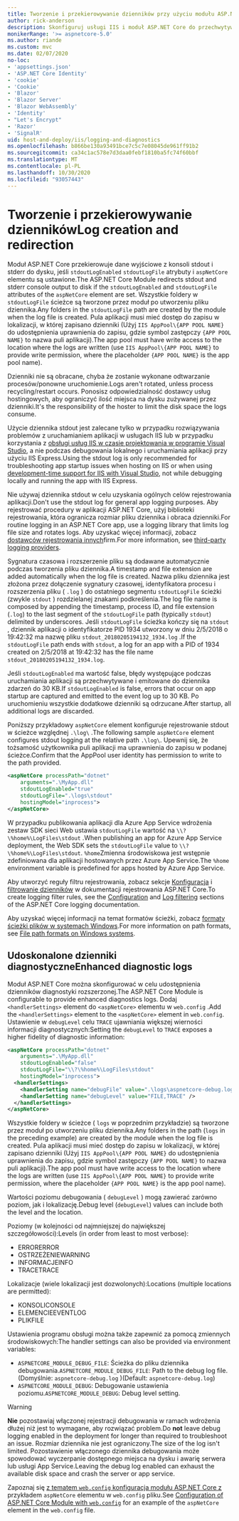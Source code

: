 ```yaml
---
title: Tworzenie i przekierowywanie dzienników przy użyciu modułu ASP.NET Core
author: rick-anderson
description: Skonfiguruj usługi IIS i moduł ASP.NET Core do przechwytywania dzienników i informacji diagnostycznych.
monikerRange: '>= aspnetcore-5.0'
ms.author: riande
ms.custom: mvc
ms.date: 02/07/2020
no-loc:
- 'appsettings.json'
- 'ASP.NET Core Identity'
- 'cookie'
- 'Cookie'
- 'Blazor'
- 'Blazor Server'
- 'Blazor WebAssembly'
- 'Identity'
- "Let's Encrypt"
- 'Razor'
- 'SignalR'
uid: host-and-deploy/iis/logging-and-diagnostics
ms.openlocfilehash: b866be130a93491bce7c5c7e08045de961ff91b2
ms.sourcegitcommit: ca34c1ac578e7d3daa0febf1810ba5fc74f60bbf
ms.translationtype: MT
ms.contentlocale: pl-PL
ms.lasthandoff: 10/30/2020
ms.locfileid: "93057443"
---
```

# <a name="log-creation-and-redirection"></a><span data-ttu-id="1be0f-103">Tworzenie i przekierowywanie dzienników</span><span class="sxs-lookup"><span data-stu-id="1be0f-103">Log creation and redirection</span></span>

<span data-ttu-id="1be0f-104">Moduł ASP.NET Core przekierowuje dane wyjściowe z konsoli stdout i stderr do dysku, jeśli `stdoutLogEnabled` `stdoutLogFile` atrybuty i `aspNetCore` elementu są ustawione.</span><span class="sxs-lookup"><span data-stu-id="1be0f-104">The ASP.NET Core Module redirects stdout and stderr console output to disk if the `stdoutLogEnabled` and `stdoutLogFile` attributes of the `aspNetCore` element are set.</span></span> <span data-ttu-id="1be0f-105">Wszystkie foldery w `stdoutLogFile` ścieżce są tworzone przez moduł po utworzeniu pliku dziennika.</span><span class="sxs-lookup"><span data-stu-id="1be0f-105">Any folders in the `stdoutLogFile` path are created by the module when the log file is created.</span></span> <span data-ttu-id="1be0f-106">Pula aplikacji musi mieć dostęp do zapisu w lokalizacji, w której zapisano dzienniki (Użyj `IIS AppPool\{APP POOL NAME}` do udostępnienia uprawnienia do zapisu, gdzie symbol zastępczy `{APP POOL NAME}` to nazwa puli aplikacji).</span><span class="sxs-lookup"><span data-stu-id="1be0f-106">The app pool must have write access to the location where the logs are written (use `IIS AppPool\{APP POOL NAME}` to provide write permission, where the placeholder `{APP POOL NAME}` is the app pool name).</span></span>

<span data-ttu-id="1be0f-107">Dzienniki nie są obracane, chyba że zostanie wykonane odtwarzanie procesów/ponowne uruchomienie.</span><span class="sxs-lookup"><span data-stu-id="1be0f-107">Logs aren't rotated, unless process recycling/restart occurs.</span></span> <span data-ttu-id="1be0f-108">Ponosisz odpowiedzialność dostawcy usług hostingowych, aby ograniczyć ilość miejsca na dysku zużywanej przez dzienniki.</span><span class="sxs-lookup"><span data-stu-id="1be0f-108">It's the responsibility of the hoster to limit the disk space the logs consume.</span></span>

<span data-ttu-id="1be0f-109">Użycie dziennika stdout jest zalecane tylko w przypadku rozwiązywania problemów z uruchamianiem aplikacji w usługach IIS lub w przypadku korzystania z [obsługi usług IIS w czasie projektowania w programie Visual Studio](xref:host-and-deploy/iis/development-time-iis-support), a nie podczas debugowania lokalnego i uruchamiania aplikacji przy użyciu IIS Express.</span><span class="sxs-lookup"><span data-stu-id="1be0f-109">Using the stdout log is only recommended for troubleshooting app startup issues when hosting on IIS or when using [development-time support for IIS with Visual Studio](xref:host-and-deploy/iis/development-time-iis-support), not while debugging locally and running the app with IIS Express.</span></span>

<span data-ttu-id="1be0f-110">Nie używaj dziennika stdout w celu uzyskania ogólnych celów rejestrowania aplikacji.</span><span class="sxs-lookup"><span data-stu-id="1be0f-110">Don't use the stdout log for general app logging purposes.</span></span> <span data-ttu-id="1be0f-111">Aby rejestrować procedury w aplikacji ASP.NET Core, użyj biblioteki rejestrowania, która ogranicza rozmiar pliku dziennika i obraca dzienniki.</span><span class="sxs-lookup"><span data-stu-id="1be0f-111">For routine logging in an ASP.NET Core app, use a logging library that limits log file size and rotates logs.</span></span> <span data-ttu-id="1be0f-112">Aby uzyskać więcej informacji, zobacz [dostawców rejestrowania innych](xref:fundamentals/logging/index#third-party-logging-providers)firm.</span><span class="sxs-lookup"><span data-stu-id="1be0f-112">For more information, see [third-party logging providers](xref:fundamentals/logging/index#third-party-logging-providers).</span></span>

<span data-ttu-id="1be0f-113">Sygnatura czasowa i rozszerzenie pliku są dodawane automatycznie podczas tworzenia pliku dziennika.</span><span class="sxs-lookup"><span data-stu-id="1be0f-113">A timestamp and file extension are added automatically when the log file is created.</span></span> <span data-ttu-id="1be0f-114">Nazwa pliku dziennika jest złożona przez dołączenie sygnatury czasowej, identyfikatora procesu i rozszerzenia pliku ( `.log` ) do ostatniego segmentu `stdoutLogFile` ścieżki (zwykle `stdout` ) rozdzielanej znakami podkreślenia.</span><span class="sxs-lookup"><span data-stu-id="1be0f-114">The log file name is composed by appending the timestamp, process ID, and file extension (`.log`) to the last segment of the `stdoutLogFile` path (typically `stdout`) delimited by underscores.</span></span> <span data-ttu-id="1be0f-115">Jeśli `stdoutLogFile` ścieżka kończy się na `stdout` , dziennik aplikacji o identyfikatorze PID 1934 utworzony w dniu 2/5/2018 o 19:42:32 ma nazwę pliku `stdout_20180205194132_1934.log` .</span><span class="sxs-lookup"><span data-stu-id="1be0f-115">If the `stdoutLogFile` path ends with `stdout`, a log for an app with a PID of 1934 created on 2/5/2018 at 19:42:32 has the file name `stdout_20180205194132_1934.log`.</span></span>

<span data-ttu-id="1be0f-116">Jeśli `stdoutLogEnabled` ma wartość false, błędy występujące podczas uruchamiania aplikacji są przechwytywane i emitowane do dziennika zdarzeń do 30 KB.</span><span class="sxs-lookup"><span data-stu-id="1be0f-116">If `stdoutLogEnabled` is false, errors that occur on app startup are captured and emitted to the event log up to 30 KB.</span></span> <span data-ttu-id="1be0f-117">Po uruchomieniu wszystkie dodatkowe dzienniki są odrzucane.</span><span class="sxs-lookup"><span data-stu-id="1be0f-117">After startup, all additional logs are discarded.</span></span>

<span data-ttu-id="1be0f-118">Poniższy przykładowy `aspNetCore` element konfiguruje rejestrowanie stdout w ścieżce względnej `.\log\` .</span><span class="sxs-lookup"><span data-stu-id="1be0f-118">The following sample `aspNetCore` element configures stdout logging at the relative path `.\log\`.</span></span> <span data-ttu-id="1be0f-119">Upewnij się, że tożsamość użytkownika puli aplikacji ma uprawnienia do zapisu w podanej ścieżce.</span><span class="sxs-lookup"><span data-stu-id="1be0f-119">Confirm that the AppPool user identity has permission to write to the path provided.</span></span>

```xml
<aspNetCore processPath="dotnet"
    arguments=".\MyApp.dll"
    stdoutLogEnabled="true"
    stdoutLogFile=".\logs\stdout"
    hostingModel="inprocess">
</aspNetCore>
```

<span data-ttu-id="1be0f-120">W przypadku publikowania aplikacji dla Azure App Service wdrożenia zestaw SDK sieci Web ustawia `stdoutLogFile` wartość na `\\?\%home%\LogFiles\stdout` .</span><span class="sxs-lookup"><span data-stu-id="1be0f-120">When publishing an app for Azure App Service deployment, the Web SDK sets the `stdoutLogFile` value to `\\?\%home%\LogFiles\stdout`.</span></span> <span data-ttu-id="1be0f-121">`%home`Zmienna środowiskowa jest wstępnie zdefiniowana dla aplikacji hostowanych przez Azure App Service.</span><span class="sxs-lookup"><span data-stu-id="1be0f-121">The `%home` environment variable is predefined for apps hosted by Azure App Service.</span></span>

<span data-ttu-id="1be0f-122">Aby utworzyć reguły filtru rejestrowania, zobacz sekcje [Konfiguracja](xref:fundamentals/logging/index#log-filtering) i [filtrowanie dzienników](xref:fundamentals/logging/index#log-filtering) w dokumentacji rejestrowania ASP.NET Core.</span><span class="sxs-lookup"><span data-stu-id="1be0f-122">To create logging filter rules, see the [Configuration](xref:fundamentals/logging/index#log-filtering) and [Log filtering](xref:fundamentals/logging/index#log-filtering) sections of the ASP.NET Core logging documentation.</span></span>

<span data-ttu-id="1be0f-123">Aby uzyskać więcej informacji na temat formatów ścieżki, zobacz [formaty ścieżki plików w systemach Windows](/dotnet/standard/io/file-path-formats).</span><span class="sxs-lookup"><span data-stu-id="1be0f-123">For more information on path formats, see [File path formats on Windows systems](/dotnet/standard/io/file-path-formats).</span></span>

## <a name="enhanced-diagnostic-logs"></a><span data-ttu-id="1be0f-124">Udoskonalone dzienniki diagnostyczne</span><span class="sxs-lookup"><span data-stu-id="1be0f-124">Enhanced diagnostic logs</span></span>

<span data-ttu-id="1be0f-125">Moduł ASP.NET Core można skonfigurować w celu udostępnienia dzienników diagnostyki rozszerzonej.</span><span class="sxs-lookup"><span data-stu-id="1be0f-125">The ASP.NET Core Module is configurable to provide enhanced diagnostics logs.</span></span> <span data-ttu-id="1be0f-126">Dodaj `<handlerSettings>` element do `<aspNetCore>` elementu w `web.config` .</span><span class="sxs-lookup"><span data-stu-id="1be0f-126">Add the `<handlerSettings>` element to the `<aspNetCore>` element in `web.config`.</span></span> <span data-ttu-id="1be0f-127">Ustawienie w `debugLevel` celu `TRACE` ujawniania większej wierności informacji diagnostycznych:</span><span class="sxs-lookup"><span data-stu-id="1be0f-127">Setting the `debugLevel` to `TRACE` exposes a higher fidelity of diagnostic information:</span></span>

```xml
<aspNetCore processPath="dotnet"
    arguments=".\MyApp.dll"
    stdoutLogEnabled="false"
    stdoutLogFile="\\?\%home%\LogFiles\stdout"
    hostingModel="inprocess">
  <handlerSettings>
    <handlerSetting name="debugFile" value=".\logs\aspnetcore-debug.log" />
    <handlerSetting name="debugLevel" value="FILE,TRACE" />
  </handlerSettings>
</aspNetCore>
```

<span data-ttu-id="1be0f-128">Wszystkie foldery w ścieżce ( `logs` w poprzednim przykładzie) są tworzone przez moduł po utworzeniu pliku dziennika.</span><span class="sxs-lookup"><span data-stu-id="1be0f-128">Any folders in the path (`logs` in the preceding example) are created by the module when the log file is created.</span></span> <span data-ttu-id="1be0f-129">Pula aplikacji musi mieć dostęp do zapisu w lokalizacji, w której zapisano dzienniki (Użyj `IIS AppPool\{APP POOL NAME}` do udostępnienia uprawnienia do zapisu, gdzie symbol zastępczy `{APP POOL NAME}` to nazwa puli aplikacji).</span><span class="sxs-lookup"><span data-stu-id="1be0f-129">The app pool must have write access to the location where the logs are written (use `IIS AppPool\{APP POOL NAME}` to provide write permission, where the placeholder `{APP POOL NAME}` is the app pool name).</span></span>

<span data-ttu-id="1be0f-130">Wartości poziomu debugowania ( `debugLevel` ) mogą zawierać zarówno poziom, jak i lokalizację.</span><span class="sxs-lookup"><span data-stu-id="1be0f-130">Debug level (`debugLevel`) values can include both the level and the location.</span></span>

<span data-ttu-id="1be0f-131">Poziomy (w kolejności od najmniejszej do największej szczegółowości):</span><span class="sxs-lookup"><span data-stu-id="1be0f-131">Levels (in order from least to most verbose):</span></span>

* <span data-ttu-id="1be0f-132">ERROR</span><span class="sxs-lookup"><span data-stu-id="1be0f-132">ERROR</span></span>
* <span data-ttu-id="1be0f-133">OSTRZEŻENIE</span><span class="sxs-lookup"><span data-stu-id="1be0f-133">WARNING</span></span>
* <span data-ttu-id="1be0f-134">INFORMACJE</span><span class="sxs-lookup"><span data-stu-id="1be0f-134">INFO</span></span>
* <span data-ttu-id="1be0f-135">TRACE</span><span class="sxs-lookup"><span data-stu-id="1be0f-135">TRACE</span></span>

<span data-ttu-id="1be0f-136">Lokalizacje (wiele lokalizacji jest dozwolonych):</span><span class="sxs-lookup"><span data-stu-id="1be0f-136">Locations (multiple locations are permitted):</span></span>

* <span data-ttu-id="1be0f-137">KONSOLI</span><span class="sxs-lookup"><span data-stu-id="1be0f-137">CONSOLE</span></span>
* <span data-ttu-id="1be0f-138">ELEMENCIE</span><span class="sxs-lookup"><span data-stu-id="1be0f-138">EVENTLOG</span></span>
* <span data-ttu-id="1be0f-139">PLIK</span><span class="sxs-lookup"><span data-stu-id="1be0f-139">FILE</span></span>

<span data-ttu-id="1be0f-140">Ustawienia programu obsługi można także zapewnić za pomocą zmiennych środowiskowych:</span><span class="sxs-lookup"><span data-stu-id="1be0f-140">The handler settings can also be provided via environment variables:</span></span>

* <span data-ttu-id="1be0f-141">`ASPNETCORE_MODULE_DEBUG_FILE`: Ścieżka do pliku dziennika debugowania.</span><span class="sxs-lookup"><span data-stu-id="1be0f-141">`ASPNETCORE_MODULE_DEBUG_FILE`: Path to the debug log file.</span></span> <span data-ttu-id="1be0f-142">(Domyślnie: `aspnetcore-debug.log` )</span><span class="sxs-lookup"><span data-stu-id="1be0f-142">(Default: `aspnetcore-debug.log`)</span></span>
* <span data-ttu-id="1be0f-143">`ASPNETCORE_MODULE_DEBUG`: Debugowanie ustawienia poziomu.</span><span class="sxs-lookup"><span data-stu-id="1be0f-143">`ASPNETCORE_MODULE_DEBUG`: Debug level setting.</span></span>

> [!WARNING]
> <span data-ttu-id="1be0f-144">**Nie** pozostawiaj włączonej rejestracji debugowania w ramach wdrożenia dłużej niż jest to wymagane, aby rozwiązać problem.</span><span class="sxs-lookup"><span data-stu-id="1be0f-144">Do **not** leave debug logging enabled in the deployment for longer than required to troubleshoot an issue.</span></span> <span data-ttu-id="1be0f-145">Rozmiar dziennika nie jest ograniczony.</span><span class="sxs-lookup"><span data-stu-id="1be0f-145">The size of the log isn't limited.</span></span> <span data-ttu-id="1be0f-146">Pozostawienie włączonego dziennika debugowania może spowodować wyczerpanie dostępnego miejsca na dysku i awarię serwera lub usługi App Service.</span><span class="sxs-lookup"><span data-stu-id="1be0f-146">Leaving the debug log enabled can exhaust the available disk space and crash the server or app service.</span></span>

<span data-ttu-id="1be0f-147">Zapoznaj się [z tematem `web.config` konfiguracja modułu ASP.NET Core z](xref:host-and-deploy/iis/web-config#configuration-of-aspnet-core-module-with-webconfig) przykładem `aspNetCore` elementu w `web.config` pliku.</span><span class="sxs-lookup"><span data-stu-id="1be0f-147">See [Configuration of ASP.NET Core Module with `web.config`](xref:host-and-deploy/iis/web-config#configuration-of-aspnet-core-module-with-webconfig) for an example of the `aspNetCore` element in the `web.config` file.</span></span>
